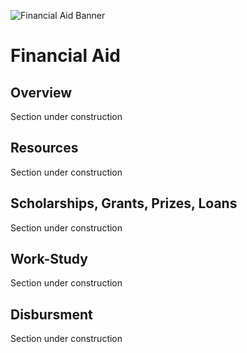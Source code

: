 ![Financial Aid Banner](https://lacomadre.org/wp-content/uploads/2018/08/8.22-10am.jpg)

# Financial Aid

## Overview

Section under construction

## Resources

Section under construction

## Scholarships, Grants, Prizes, Loans

Section under construction

## Work-Study

Section under construction

## Disbursment

Section under construction
